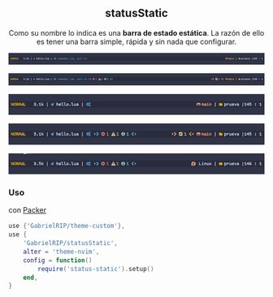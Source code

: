 <h2 align="center">statusStatic</h2>

<p align="center">
    Como su nombre lo indica es una <strong>barra de estado estática</strong>. La razón de ello es tener una barra simple, rápida y sin nada que configurar.
</p>

<p align="center"><img src="https://github.com/GabrielRIP/my-assets/blob/main/plugs-lua/statusStatic/image-1.png"</p>
<p align="center"><img src="https://github.com/GabrielRIP/my-assets/blob/main/plugs-lua/statusStatic/image-2.png"</p>
<p align="center"><img src="https://github.com/GabrielRIP/my-assets/blob/main/plugs-lua/statusStatic/image-3.png"</p>
<p align="center"><img src="https://github.com/GabrielRIP/my-assets/blob/main/plugs-lua/statusStatic/image-4.png"</p>
<p align="center"><img src="https://github.com/GabrielRIP/my-assets/blob/main/plugs-lua/statusStatic/image-5.png"</p>

### Uso

con [Packer](https://github.com/wbthomason/packer.nvim)

```lua
use {'GabrielRIP/theme-custom'},
use {
    'GabrielRIP/statusStatic',
    alter = 'theme-nvim',
    config = function()
        require('status-static').setup()
    end,
}
```

